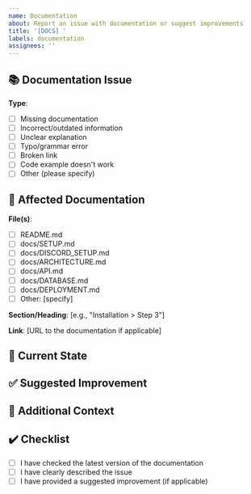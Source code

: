 ```yaml
---
name: Documentation
about: Report an issue with documentation or suggest improvements
title: '[DOCS] '
labels: documentation
assignees: ''
---
```


## 📚 Documentation Issue

<!-- Select the type of documentation issue -->

**Type**:
- [ ] Missing documentation
- [ ] Incorrect/outdated information
- [ ] Unclear explanation
- [ ] Typo/grammar error
- [ ] Broken link
- [ ] Code example doesn't work
- [ ] Other (please specify)

## 📄 Affected Documentation

**File(s)**:
- [ ] README.md
- [ ] docs/SETUP.md
- [ ] docs/DISCORD_SETUP.md
- [ ] docs/ARCHITECTURE.md
- [ ] docs/API.md
- [ ] docs/DATABASE.md
- [ ] docs/DEPLOYMENT.md
- [ ] Other: [specify]

**Section/Heading**: [e.g., "Installation > Step 3"]

**Link**: [URL to the documentation if applicable]

## 🐛 Current State

<!-- What's wrong with the current documentation? -->

## ✅ Suggested Improvement

<!-- How should it be improved? Provide the corrected text if applicable -->

## 📝 Additional Context

<!-- Any additional information, screenshots, or examples -->

## ✔️ Checklist

- [ ] I have checked the latest version of the documentation
- [ ] I have clearly described the issue
- [ ] I have provided a suggested improvement (if applicable)
